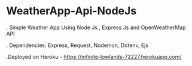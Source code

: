 # WeatherApp-Api-NodeJs
. Simple Weather App Using Node Js , Express Js and OpenWeatherMap API

. Dependencies: Express, Request, Nodemon, Dotenv, Ejs 

.Deployed on Heroku - https://infinite-lowlands-72227.herokuapp.com/
